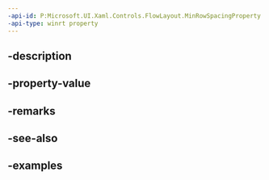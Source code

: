 ```yaml
---
-api-id: P:Microsoft.UI.Xaml.Controls.FlowLayout.MinRowSpacingProperty
-api-type: winrt property
---
```


## -description

## -property-value

## -remarks

## -see-also

## -examples

